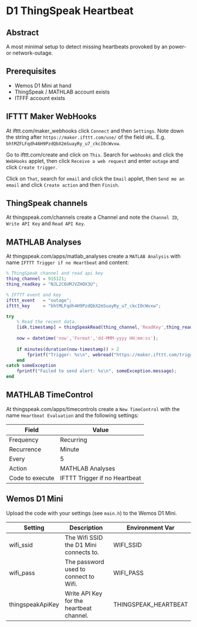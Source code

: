 # D1 ThingSpeak Heartbeat

## Abstract

A most minimal setup to detect missing heartbeats provoked
by an power- or network-outage.

## Prerequisites

- Wemos D1 Mini at hand
- ThingSpeak / MATHLAB account exists
- ITFFF account exists

## IFTTT Maker WebHooks

At ifttt.com/maker_webhooks click `Connect` and then `Settings`. Note down the string after `https://maker.ifttt.com/use/` of the field `URL`. E.g. `bhtMZFLFqdh46H9PzdQbX2mSuayRy_u7_ckcI0cWvxw`.

Go to ifttt.com/create and click on `This`. Search for `webhooks` and click the `WebHooks` applet, then click `Receive a web request` and enter `outage` and click `Create trigger`.

Click on `That`, search for `email` and click the `Email` applet, then `Send me an email` and click `Create action` and then `Finish`.

## ThingSpeak channels

At thingspeak.com/channels create a Channel and note the `Channel ID`,  `Write API Key` and `Read API Key`.

## MATHLAB Analyses

At thingspeak.com/apps/matlab_analyses create a `MATLAB Analysis` with name `IFTTT Trigger if no Heartbeat` and content:

```MATLAB
% ThingSpeak channel and read api key
thing_channel = 915121;
thing_readkey = "NJL2C6UMJVZHOX3U";

% IFTTT event and key
ifttt_event   = "outage";
ifttt_key     = "bhtMLFqdh4H9PzdQbX2mSuayRy_u7_ckcI0cWvxw";

try
    % Read the recent data.
    [idk,timestamp] = thingSpeakRead(thing_channel,'ReadKey',thing_readkey,'NumPoints',1,'Fields',1);
    
    now = datetime('now','Format','dd-MMM-yyyy HH:mm:ss');
    
    if minutes(duration(now-timestamp)) > 2
        fprintf("Trigger: %s\n", webread("https://maker.ifttt.com/trigger/"+ifttt_event+"/with/key/"+ifttt_key));
    end
catch someException
    fprintf("Failed to send alert: %s\n", someException.message);
end
```

## MATHLAB TimeControl

At thingspeak.com/apps/timecontrols create a `New TimeControl` with the name `Heartbeat Evaluation` and the following settings:

| Field | Value |
| ------ | ------- |
| Frequency | Recurring |
| Recurrence | Minute |
| Every | 5 |
| Action | MATHLAB Analyses |
| Code to execute | IFTTT Trigger if no Heartbeat |

## Wemos D1 Mini

Upload the code with your settings (see `main.h`) to the Wemos D1 Mini. 

| Setting | Description | Environment Var |
| - | - | - |
| wifi_ssid | The Wifi SSID the D1 Mini connects to. | WIFI_SSID |
| wifi_pass | The password used to connect to Wifi. | WIFI_PASS |
| thingspeakApiKey | Write API Key for the heartbeat channel. | THINGSPEAK_HEARTBEAT |
